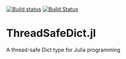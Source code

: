 [![Build status](https://ci.appveyor.com/api/projects/status/cfw6pe03rfn9qsoo?svg=true)](https://ci.appveyor.com/project/wherrera10/threadsafedicts.jl)
[![Build Status](https://travis-ci.org/wherrera10/ThreadSafeDicts.jl.svg?branch=master)](https://travis-ci.org/wherrera10/ThreadSafeDicts.jl)

# ThreadSafeDict.jl
A thread-safe Dict type for Julia programming

